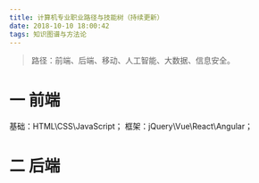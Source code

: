 ```yaml
---
title: 计算机专业职业路径与技能树（持续更新）
date: 2018-10-10 18:00:42
tags: 知识图谱与方法论
---
```

> 路径：前端、后端、移动、人工智能、大数据、信息安全。

# 一 前端
基础：HTML\CSS\JavaScript；
框架：jQuery\Vue\React\Angular；

# 二 后端

